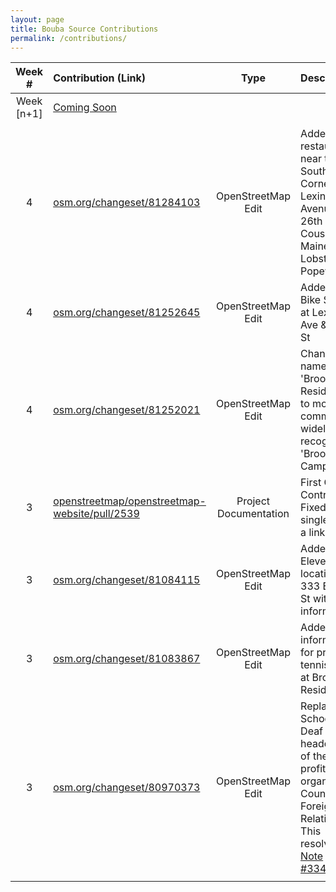 ```yaml
---
layout: page
title: Bouba Source Contributions
permalink: /contributions/
---
```


<!--
The first column, Contribution, must be a hyperlink to the actual contribution,
such as the Wikipedia edit or pull request, etc., with a suitable name.
Type of the contribution should be "Wikipedia edit", "OpenStreet Map feature",
"Project Documentation", "Project Code", "Blog Edit", etc.

The Description should include a brief summary of what you did.

Replace the first row below with your contribution and add new ones below it
following the same syntax.

-->


| Week #  | Contribution (Link)  | Type  | Description |
|:---:|:---|:---:|:---|
| Week [n+1] |  [Coming Soon](https://xkcd.com/)   |     |      |
| | | | |
|  4  | [osm.org/changeset/81284103](https://www.openstreetmap.org/changeset/81284103)  |  OpenStreetMap Edit | Added two restaurants near the Southeast Corner of Lexington Avenue & 26th St: Cousins Maine Lobster and Popeyes. |
|  4  | [osm.org/changeset/81252645](https://www.openstreetmap.org/changeset/81252645)  |  OpenStreetMap Edit | Added Citi Bike Station at Lexington Ave & E 26 St | 
|  4  | [osm.org/changeset/81252021](https://www.openstreetmap.org/changeset/81252021)  |  OpenStreetMap Edit | Changed name from 'Brookdale Residence' to more common and widely recognized 'Brookdale Campus'. | 
|  3  | [openstreetmap/openstreetmap-website/pull/2539](https://github.com/openstreetmap/openstreetmap-website/pull/2539) | Project Documentation | First Github Contribution! Fixed a single typo in a link, I did.  |
|  3  | [osm.org/changeset/81084115](https://www.openstreetmap.org/changeset/81084115)  |  OpenStreetMap Edit | Added a 7-Eleven location at 333 E 23rd St with store information. | 
|  3  | [osm.org/changeset/81083867](https://www.openstreetmap.org/changeset/81083867)  |  OpenStreetMap Edit | Added information for private tennis court at Brookdale Residence. | 
|  3  | [osm.org/changeset/80970373](https://www.openstreetmap.org/changeset/80970373) | OpenStreetMap Edit | Replaced School for Deaf with headquarters of the non profit organization Council on Foreign Relations. This resolved [Note #334704](https://www.openstreetmap.org/note/334704).  |
|     |     |     |      |
